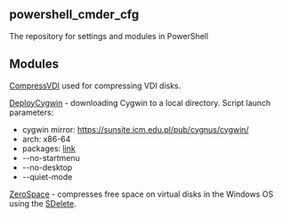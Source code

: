 ## powershell_cmder_cfg

The repository for settings and modules in PowerShell

## Modules

[CompressVDI](https://github.com/Serhii5465/powershell_cmder_cfg/blob/main/CompressVDI/CompressVDI.psm1) used for compressing VDI disks.


[DeployCygwin](https://github.com/Serhii5465/powershell_cmder_cfg/tree/main/DeployCygwin) - downloading Cygwin to a local directory. Script launch parameters:

* cygwin mirror: https://sunsite.icm.edu.pl/pub/cygnus/cygwin/
* arch: x86-64
* packages: [link](https://github.com/Serhii5465/powershell_cmder_cfg/blob/main/RestoreCygwin/list_packages.dat)
* --no-startmenu
* --no-desktop
* --quiet-mode


[ZeroSpace](https://github.com/Serhii5465/powershell_cmder_cfg/blob/main/ZeroSpace/ZeroSpace.psm1) - compresses free space on virtual disks in the Windows OS using the [SDelete](https://learn.microsoft.com/en-gb/sysinternals/downloads/sdelete).

